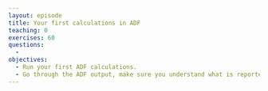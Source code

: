 ```yaml
---
layout: episode
title: Your first calculations in ADF
teaching: 0
exercises: 60
questions:
  -
objectives:
  - Run your first ADF calculations.
  - Go through the ADF output, make sure you understand what is reported.
---
```




